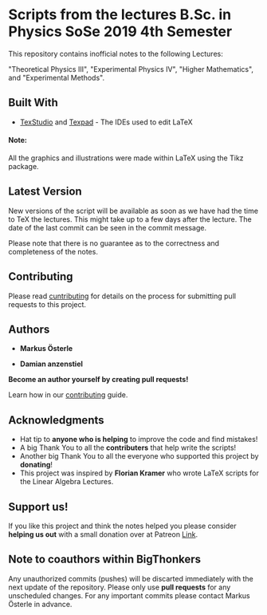 # Scripts from the lectures B.Sc. in Physics SoSe 2019 4th Semester

This repository contains inofficial notes to the following Lectures:

"Theoretical Physics III", "Experimental Physics IV", "Higher Mathematics", and "Experimental Methods".

## Built With

* [TexStudio](https://www.texstudio.org/) and [Texpad](https://www.texpad.com/) - The IDEs used to edit LaTeX

#### Note:

All the graphics and illustrations were made within LaTeX using the Tikz package.

## Latest Version

New versions of the script will be available as soon as we have had the time to TeX the lectures. This might take up to a few days after the lecture. The date of the last commit can be seen in the commit message.

Please note that there is no guarantee as to the correctness and completeness of the notes.

## Contributing

Please read [cuntributing](https://gist.github.com/PurpleBooth/b24679402957c63ec426) for details on the process for submitting pull requests to this project.

## Authors

* **Markus Österle**

* **Damian anzenstiel**
  
**Become an author yourself by creating pull requests!**

Learn how in our [contributing](https://github.com/your/project/wikilink) guide.

## Acknowledgments

* Hat tip to **anyone who is helping** to improve the code and find mistakes!
* A big Thank You to all the **contributers** that help write the scripts!
* Another big Thank You to all the everyone who supported this project by **donating**!
* This project was inspired by **Florian Kramer** who wrote LaTeX scripts for the Linear Algebra Lectures.

## Support us!

If you like this project and think the notes helped you please consider **helping us out** with a small donation over at Patreon [Link](https://www.patreon.com/user?u=19413712).

## Note to coauthors within BigThonkers

Any unauthorized commits (pushes) will be discarted immediately with the next update of the repository. Please only use **pull requests** for any unscheduled changes.
For any important commits please contact Markus Österle in advance.

